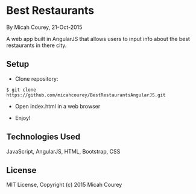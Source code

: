 Best Restaurants
================

By Micah Courey, 21-Oct-2015

A web app built in AngularJS that allows users to input info about the best restaurants in there city.

Setup
----------
* Clone repository:
```console
$ git clone https://github.com/micahcourey/BestRestaurantsAngularJS.git
```
* Open index.html in a web browser

* Enjoy!

Technologies Used
----------
JavaScript, AngularJS, HTML, Bootstrap, CSS

License
----------
MIT License, Copyright (c) 2015 Micah Courey

